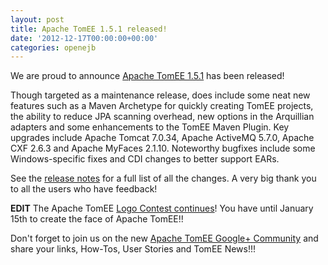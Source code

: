 ```yaml
---
layout: post
title: Apache TomEE 1.5.1 released!
date: '2012-12-17T00:00:00+00:00'
categories: openejb
---
```

We are proud to announce <a href="http://tomee.apache.org/downloads.html">Apache TomEE 1.5.1</a> has been released!

Though targeted as a maintenance release, does include some neat new features such as a Maven Archetype for quickly creating TomEE projects, the ability to reduce JPA scanning overhead, new options in the Arquillian adapters and some enhancements to the TomEE Maven Plugin.  Key upgrades include Apache Tomcat 7.0.34, Apache ActiveMQ 5.7.0, Apache CXF 2.6.3 and Apache MyFaces 2.1.10.  Noteworthy bugfixes include some Windows-specific fixes and CDI changes to better support EARs.

See the <a href="http://tomee.apache.org/tomee-1.5.1-release-notes.html">release notes</a> for a full list of all the changes. A very big thank you to all the users who have feedback!

<b>EDIT</b>
The Apache TomEE <a href="https://blogs.apache.org/openejb/entry/apache_tomee_logo_contest_extended">Logo Contest continues</a>!  You have until January 15th to create the face of Apache TomEE!!

Don't forget to join us on the new <a href="https://plus.google.com/communities/105208241852045684449">Apache TomEE Google+ Community</a> and share your links, How-Tos, User Stories and TomEE News!!!
